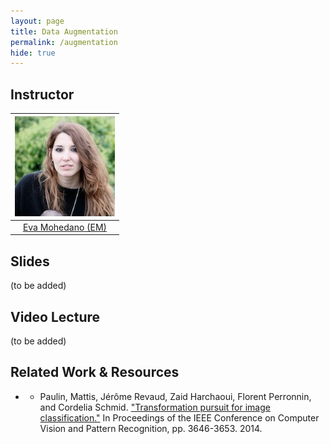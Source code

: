 ```yaml
---
layout: page
title: Data Augmentation
permalink: /augmentation
hide: true
---
```


## Instructor

| ![Eva Mohedano][EvaMohedano-photo]  |
|:-:|
|  [Eva Mohedano (EM)](EvaMohedano-web)     |

[EvaMohedano-web]: https://www.insight-centre.org/users/eva-mohedano
[EvaMohedano-photo]: img/instructors/EvaMohedano.jpg "Eva Mohedano"


## Slides

(to be added)


## Video Lecture

(to be added)


## Related Work & Resources

* * Paulin, Mattis, Jérôme Revaud, Zaid Harchaoui, Florent Perronnin, and Cordelia Schmid. ["Transformation pursuit for image classification."](http://lear.inrialpes.fr/people/paulin/projects/ITP/) In Proceedings of the IEEE Conference on Computer Vision and Pattern Recognition, pp. 3646-3653. 2014.
